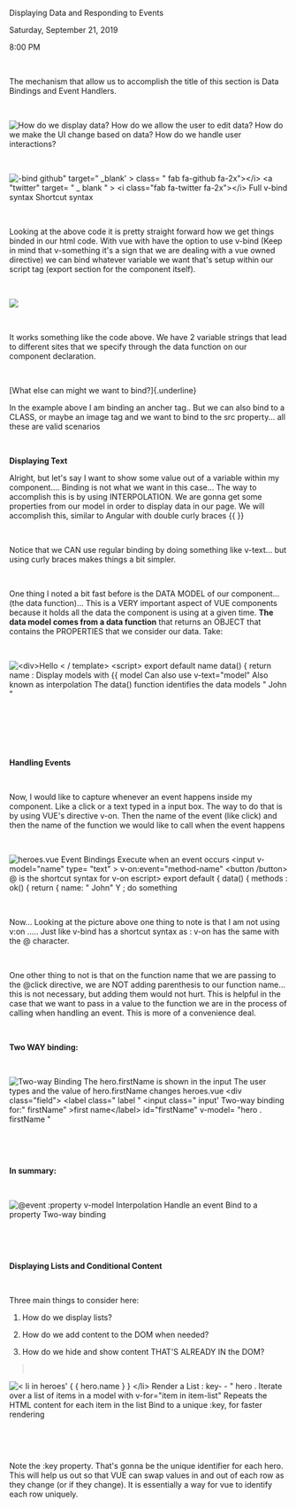Displaying Data and Responding to Events

Saturday, September 21, 2019

8:00 PM

 

The mechanism that allow us to accomplish the title of this section is Data Bindings and Event Handlers.

 

![How do we display data? How do we allow the user to edit data? How do we make the UI change based on data? How do we handle user interactions? ](001_Displaying_Data_and_Responding_to_Events_000.png)

 

![-bind github\" target=\" \_blank\' \> class= \" fab fa-github fa-2x\"\>\</i\> \<a \"twitter\" target= \" \_ blank \" \> \<i class=\"fab fa-twitter fa-2x\"\>\</i\> Full v-bind syntax Shortcut syntax ](001_Displaying_Data_and_Responding_to_Events_001.png)

 

Looking at the above code it is pretty straight forward how we get things binded in our html code. With vue with have the option to use v-bind (Keep in mind that v-something it\'s a sign that we are dealing with a vue owned directive) we can bind whatever variable we want that\'s setup within our script tag (export section for the component itself).

 

![](001_Displaying_Data_and_Responding_to_Events_002.png)

 

It works something like the code above. We have 2 variable strings that lead to different sites that we specify through the data function on our component declaration.

 

[What else can might we want to bind?]{.underline}

In the example above I am binding an ancher tag.. But we can also bind to a CLASS, or maybe an image tag and we want to bind to the src property... all these are valid scenarios

 

**Displaying Text**

Alright, but let\'s say I want to show some value out of a variable within my component.... Binding is not what we want in this case... The way to accomplish this is by using INTERPOLATION. We are gonna get some properties from our model in order to display data in our page. We will accomplish this, similar to Angular with double curly braces {{ }}

 

Notice that we CAN use regular binding by doing something like v-text... but using curly braces makes things a bit simpler.

 

One thing I noted a bit fast before is the DATA MODEL of our component... (the data function)... This is a VERY important aspect of VUE components because it holds all the data the component is using at a given time. **The data model comes from a data function** that returns an OBJECT that contains the PROPERTIES that we consider our data. Take:

 

![\<div\>Hello \< / template\> \<script\> export default name data() { return name : Display models with {{ model Can also use v-text=\"model\" Also known as interpolation The data() function identifies the data models \" John \" ](001_Displaying_Data_and_Responding_to_Events_003.png)

 

 

 

**Handling Events**

 

Now, I would like to capture whenever an event happens inside my component. Like a click or a text typed in a input box. The way to do that is by using VUE\'s directive v-on. Then the name of the event (like click) and then the name of the function we would like to call when the event happens

 

![heroes.vue Event Bindings Execute when an event occurs \<input v-model=\"name\" type= \"text\" \> v-on:event=\"method-name\" \<button /button\> @ is the shortcut syntax for v-on escript\> export default { data() { methods : ok() { return { name: \" John\" Y ; do something ](001_Displaying_Data_and_Responding_to_Events_004.png)

 

Now... Looking at the picture above one thing to note is that I am not using v:on ..... Just like v-bind has a shortcut syntax as : v-on has the same with the @ character.

 

One other thing to not is that on the function name that we are passing to the \@click directive, we are NOT adding parenthesis to our function name... this is not necessary, but adding them would not hurt. This is helpful in the case that we want to pass in a value to the function we are in the process of calling when handling an event. This is more of a convenience deal.

 

**Two WAY binding:**

 

![Two-way Binding The hero.firstName is shown in the input The user types and the value of hero.firstName changes heroes.vue \<div class=\"field\"\> \<label class=\" label \" \<input class=\" input\' Two-way binding for:\" firstName\" \>first name\</label\> id=\"firstName\" v-model= \"hero . firstName \" ](001_Displaying_Data_and_Responding_to_Events_005.png)

 

 

**In summary:**

 

![\@event :property v-model Interpolation Handle an event Bind to a property Two-way binding ](001_Displaying_Data_and_Responding_to_Events_006.png)

 

 

**Displaying Lists and Conditional Content**

 

Three main things to consider here:

1.  How do we display lists?

2.  How do we add content to the DOM when needed?

3.  How do we hide and show content THAT\'S ALREADY IN the DOM?

>  

![\< Ii in heroes\' { { hero.name } } \</li\> Render a List : key- - \" hero . Iterate over a list of items in a model with v-for=\"item in item-list\" Repeats the HTML content for each item in the list Bind to a unique :key, for faster rendering ](001_Displaying_Data_and_Responding_to_Events_007.png)

 

 

Note the :key property. That\'s gonna be the unique identifier for each hero. This will help us out so that VUE can swap values in and out of each row as they change (or if they change). It is essentially a way for vue to identify each row uniquely.

 

 
